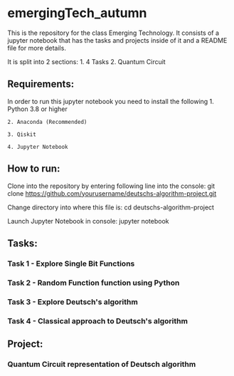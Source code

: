# emergingTech_autumn
This is the repository for the class Emerging Technology.
It consists of a jupyter notebook that has the tasks and projects inside of it
and a README file for more details.

It is split into 2 sections:
	1. 4 Tasks
	2. Quantum Circuit

## Requirements:
In order to run this jupyter notebook you need to install the following
	1. Python 3.8 or higher

	2. Anaconda (Recommended)
	
	3. Qiskit
	
	4. Jupyter Notebook

## How to run:
Clone into the repository by entering following line into the console:
git clone https://github.com/yourusername/deutschs-algorithm-project.git

Change directory into where this file is:
cd deutschs-algorithm-project

Launch Jupyter Notebook in console:
jupyter notebook

## Tasks:
### Task 1 - Explore Single Bit Functions

### Task 2 - Random Function function using Python

### Task 3 - Explore Deutsch's algorithm

### Task 4 - Classical approach to Deutsch's algorithm

## Project:
### Quantum Circuit representation of Deutsch algorithm

